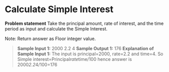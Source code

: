 # Calculate Simple Interest

**Problem statement**
Take the principal amount, rate of interest, and the time period as input and calculate the Simple Interest.

Note: Return answer as Floor integer value.

> **Sample Input 1:**
> 2000
> 2.2
> 4
> **Sample Output 1:**
> 176
> **Explanation of Sample Input 1:**
> The input is principal=2000, rate=2.2 and time=4.
> So Simple interest=Principal*rate*time/100 hence
> answer is 2000*2.2*4/100=176
